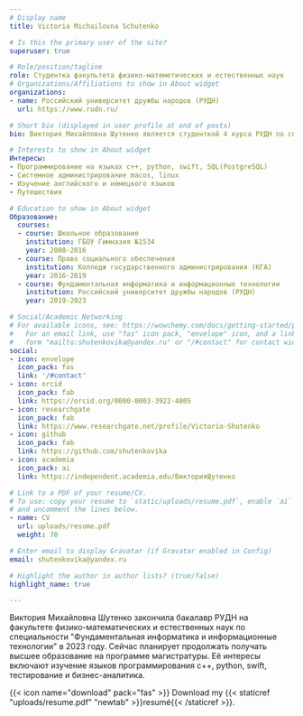 ```yaml
---
# Display name
title: Victoria Michailovna Schutenko

# Is this the primary user of the site?
superuser: true

# Role/position/tagline
role: Студентка факультета физико-матеметических и естественных наук
# Organizations/Affiliations to show in About widget
organizations:
- name: Российский университет дружбы народов (РУДН)
  url: https://www.rudn.ru/

# Short bio (displayed in user profile at end of posts)
bio: Виктория Михайловна Шутенко является студенткой 4 курса РУДН по специальности "Фундаментальная информатика и информационные технологии".

# Interests to show in About widget
Интересы:
- Программирование на языках c++, python, swift, SQL(PostgreSQL)
- Системное администрирование macos, linux
- Изучение английского и немецкого языков
- Путешествия

# Education to show in About widget
Образование:
  courses:
  - course: Школьное образование
    institution: ГБОУ Гимназия №1534
    year: 2008-2016
  - course: Право социального обеспечения
    institution: Колледж государственного администрирования (КГА)
    year: 2016-2019
  - course: Фундаментальная информатика и информационные технологии
    institution: Российский университет дружбы народов (РУДН)
    year: 2019-2023

# Social/Academic Networking
# For available icons, see: https://wowchemy.com/docs/getting-started/page-builder/#icons
#   For an email link, use "fas" icon pack, "envelope" icon, and a link in the
#   form "mailto:shutenkovika@yandex.ru" or "/#contact" for contact widget.
social:
- icon: envelope
  icon_pack: fas
  link: '/#contact'
- icon: orcid
  icon_pack: fab
  link: https://orcid.org/0000-0003-3922-4805
- icon: researchgate
  icon_pack: fab
  link: https://www.researchgate.net/profile/Victoria-Shutenko
- icon: github
  icon_pack: fab
  link: https://github.com/shutenkovika
- icon: academia 
  icon_pack: ai
  link: https://independent.academia.edu/ВикторияШутенко

# Link to a PDF of your resume/CV.
# To use: copy your resume to `static/uploads/resume.pdf`, enable `ai` icons in `params.toml`, 
# and uncomment the lines below.
- name: CV
  url: uploads/resume.pdf
  weight: 70

# Enter email to display Gravatar (if Gravatar enabled in Config)
email: shutenkovika@yandex.ru

# Highlight the author in author lists? (true/false)
highlight_name: true

---
```

Виктория Михайловна Шутенко закончила бакалавр РУДН на факультете физико-математических и естественных наук по специальности "Фундаментальная информатика и информационные технологии" в 2023 году. Сейчас планирует продолжать получать высшее образование на программе магистратуры. Её интересы включают изучение языков программирования c++, python, swift, тестирование и бизнес-аналитика. 

{{< icon name="download" pack="fas" >}} Download my {{< staticref "uploads/resume.pdf" "newtab" >}}resumé{{< /staticref >}}.
